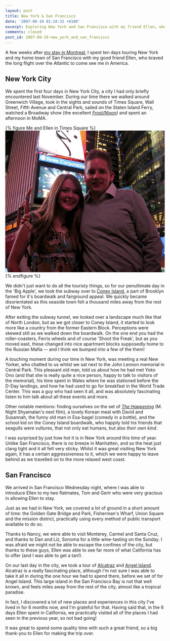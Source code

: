 ```yaml
---
layout: post
title: New York & San Francisco
date: '2007-08-19 01:18:32 +0100'
excerpt: Exploring New York and San Francisco with my friend Ellen, who braved the long flight over the Atlantic to come and visit me in America.
comments: closed
post_id: 2007-08-19-new_york_and_san_francisco
---
```

A few weeks after [my stay in Montreal][1], I spent ten days touring New York and my home town of San Francisco with my good friend Ellen, who braved the long flight over the Atlantic to come see me in America.

## New York City
We spent the first four days in New York City, a city I had only briefly encountered last November. During our time there we walked around Greenwich Village, took in the sights and sounds of Times Square, Wall Street, Fifth Avenue and Central Park, sailed on the Staten Island Ferry, watched a Broadway show (the excellent <cite>[Frost/Nixon][2])</cite> and spent an afternoon in MoMA.

{% figure Me and Ellen in Times Square %}
![](/assets/images/2007/08/timessquare.jpg)
{% endfigure %}

We didn't just want to do all the touristy things, so for our penultimate day in the 'Big Apple', we took the subway over to [Coney Island][3], a part of Brooklyn famed for it's boardwalk and fairground appeal. We quickly became disorientated as this seaside town felt a thousand miles away from the rest of New York.

After exiting the subway tunnel, we looked over a landscape much like that of North London, but as we got closer to Coney Island, it started to look more like a country from the former Eastern Block. Perceptions were skewed still as we walked down the boardwalk. On the one end you had the roller-coasters, Ferris wheels and of course 'Shoot the Freak', but as you moved east, these changed into nice apartment blocks supposedly home to the Russian Mafia -- and I think we bumped into a few of the them!

A touching moment during our time in New York, was meeting a real New Yorker, who chatted to us whilst we sat next to the John Lennon memorial in Central Park. This pleasant old man, told us about how he had met Yoko Ono (and that she is really quite a nice person, happy to talk to visitors of the memorial), his time spent in Wales where he was stationed before the D-Day landings, and how he had used to go for breakfast in the World Trade Center. This was a guy who had seen it all, and was absolutely fascinating listen to him talk about all these events and more.

Other notable mentions: finding ourselves on the set of <cite>[The Happening][4]</cite> (M. Night Shyamalan's next film), a lovely Korean meal with David and Susannah, the funny old man in Esa-bagel (comedy in a bottle), and the school kid on the Coney Island boardwalk, who happily told his friends that seagulls were vultures, that not only eat humans, but also *their own kind*.

I was surprised by just how hot it is in New York around this time of year. Unlike San Francisco, there is no breeze in Manhatten, and so the heat just clang tight and it all felt very sticky. Whilst it was great visiting New York again, it has a certain aggressiveness to it, which we were happy to leave behind as we travelled on to the more relaxed west coast.

## San Francisco
We arrived in San Francisco Wednesday night, where I was able to introduce Ellen to my two flatmates, Tom and Gerir who were very gracious in allowing Ellen to stay.

Just as we had in New York, we covered a lot of ground in a short amount of time: the Golden Gate Bridge and Park, Fisherman's Wharf, Union Square and the mission district, practically using every method of public transport available to do so.

Thanks to Nancy, we were able to visit Monterey, Carmel and Santa Cruz, and thanks to Dan and Liz, Sonoma for a little wine-tasting on the Sunday. I was afraid we might not be able to escape the confines of the city, but thanks to these guys, Ellen was able to see far more of what California has to offer (and I was able to get a tan!).

On our last day in the city, we took a tour of [Alcatraz][5] and [Angel Island][6]. Alcatraz is a really fascinating place, although I'm not sure I was able to take it all in during the one hour we had to spend there, before we set of for Angel Island. This large island in the San Francisco Bay is not that well known, and feels miles away from the rest of the city, almost like a tropical paradise.

In fact, I discovered a lot of new places and experiences in this city I've lived in for 6 months now, and I'm grateful for that. Having said that, in the 6 days Ellen spent in California, we practically visited all of the places I had seen in the previous year, so not bad going!

It was great to spend some quality time with such a great friend, so a big thank-you to Ellen for making the trip over.

[1]: /2007/07/montreal/
[2]: http://www.frostnixononbroadway.com/
[3]: http://en.wikipedia.org/wiki/Coney_Island
[4]: http://www.imdb.com/title/tt0949731/
[5]: http://en.wikipedia.org/wiki/Alcatraz
[6]: http://en.wikipedia.org/wiki/Angel_Island%2C_California